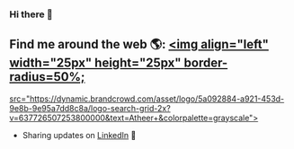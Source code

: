 ### Hi there 👋

## Find me around the web 🌎: <a href="https://github.com/AtheerAlamri"><img align="left" width="25px" height="25px" border-radius=50%;
 src="https://dynamic.brandcrowd.com/asset/logo/5a092884-a921-453d-9e8b-9e95a7dd8c8a/logo-search-grid-2x?v=637726507253800000&text=Atheer+&colorpalette=grayscale"></a>
- Sharing updates on <a href="https://www.linkedin.com/in/atheer-alamri-ba842a21b">LinkedIn</a> 💼
